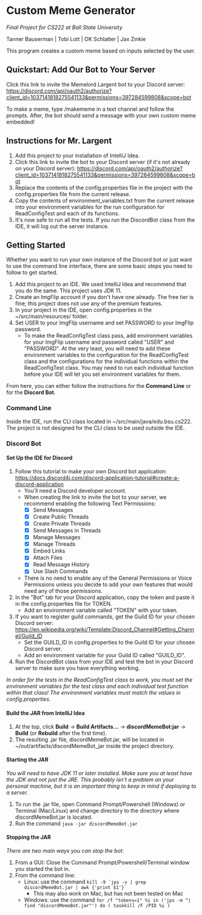 # Custom Meme Generator
_Final Project for CS222 at Ball State University_

Tanner Bauserman | Tobi Lott | OK Schlatter | Jax Zinkie

This program creates a custom meme based on inputs selected by the user.

## Quickstart: Add Our Bot to Your Server
Click this link to invite the Memelord Largent bot to your Discord server:
https://discord.com/api/oauth2/authorize?client_id=1037141818275541133&permissions=397284599808&scope=bot

To make a meme, type /makememe in a text channel and follow the prompts.
After, the bot should send a message with your own custom meme embedded!

## Instructions for Mr. Largent
1. Add this project to your installation of IntelliJ Idea.
2. Click this link to invite the bot to your Discord server (if it's not already on your Discord server):
https://discord.com/api/oauth2/authorize?client_id=1037141818275541133&permissions=397284599808&scope=bot
3. Replace the contents of the config.properties file in the project with the config.properties file from the current release.
4. Copy the contents of environment_variables.txt from the current release into your environment variables for the run configuration for ReadConfigTest and each of its functions.
5. It's now safe to run all the tests. If you run the DiscordBot class from the IDE, it will log out the server instance.

## Getting Started
Whether you want to run your own instance of the Discord bot or just want to use the command line interface, there are some basic steps you need to follow to get started.

1. Add this project to an IDE. We used IntelliJ Idea and recommend that you do the same. This project uses JDK 11.
2. Create an ImgFlip account if you don't have one already. The free tier is fine; this project does not use any of the premium features.
3. In your project in the IDE, open config.properties in the ~/src/main/resources/ folder. 
4. Set USER to your ImgFlip username and set PASSWORD to your ImgFlip password. 
   * To make the ReadConfigTest class pass, add environment variables for your ImgFlip username and password called "USER" and "PASSWORD". At the very least, you will need to add these environment variables to the configuration for the ReadConfigTest class and the configurations for the individual functions within the ReadConfigTest class. You may need to run each individual function before your IDE will let you set environment variables for them.

From here, you can either follow the instructions for the **Command Line** or for the **Discord Bot**.

### Command Line
Inside the IDE, run the CLI class located in ~/src/main/java/edu.bsu.cs222. The project is not designed for the CLI class to be used outside the IDE.

### Discord Bot
#### Set Up the IDE for Discord
1. Follow this tutorial to make your own Discord bot application: https://docs.discord4j.com/discord-application-tutorial#create-a-discord-application
   * You'll need a Discord developer account.
   * When creating the link to invite the bot to your server, we recommend enabling the following Text Permissions:
     - [x] Send Messages
     - [x] Create Public Threads
     - [x] Create Private Threads
     - [x] Send Messages in Threads
     - [x] Manage Messages
     - [x] Manage Threads
     - [x] Embed Links
     - [x] Attach Files
     - [x] Read Message History
     - [x] Use Slash Commands
   * There is no need to enable any of the General Permissions or Voice Permissions unless you decide to add your own features that would need any of those permissions.
2. In the "Bot" tab for your Discord application, copy the token and paste it in the config.properties file for TOKEN.
   * Add an environment variable called "TOKEN" with your token.
3. If you want to register guild commands, get the Guild ID for your chosen Discord server: https://en.wikipedia.org/wiki/Template:Discord_Channel#Getting_Channel/Guild_ID
   * Set the GUILD_ID in config.properties to the Guild ID for your chosen Discord server.
   * Add an environment variable for your Guild ID called "GUILD_ID".
4. Run the DiscordBot class from your IDE and test the bot in your Discord server to make sure you have everything working.

_In order for the tests in the ReadConfigTest class to work, you must set the environment variables for the test class and each individual test function within that class!_
_The environment variables must match the values in config.properties._

#### Build the JAR from IntelliJ Idea
1. At the top, click **Build** -> **Build Artifacts...** -> **discordMemeBot:jar** -> **Build** (or **Rebuild** after the first time).
2. The resulting .jar file, discordMemeBot.jar, will be located in ~/out/artifacts/discordMemeBot_jar inside the project directory.

#### Starting the JAR
_You will need to have JDK 11 or later installed. Make sure you at least have the JDK and not just the JRE. This probably isn't a problem on your personal machine, but it is an important thing to keep in mind if deploying to a server._
1. To run the .jar file, open Command Prompt/Powershell (Windows) or Terminal (Mac/Linux) and change directory to the directory where discordMemeBot.jar is located.
2. Run the command `java -jar discordMemeBot.jar`

#### Stopping the JAR
_There are two main ways you can stop the bot:_
1. From a GUI: Close the Command Prompt/Powershell/Terminal window you started the bot in.
2. From the command line:
   * Linux: use the command ``kill -9 `jps -v | grep discordMemeBot.jar | awk {'print $1'}` ``
     * This may also work on Mac, but has not been tested on Mac
   * Windows: use the command `for /f "tokens=1" %i in ('jps -m ^| find "discordMemeBot.jar"') do ( taskkill /F /PID %i )`


